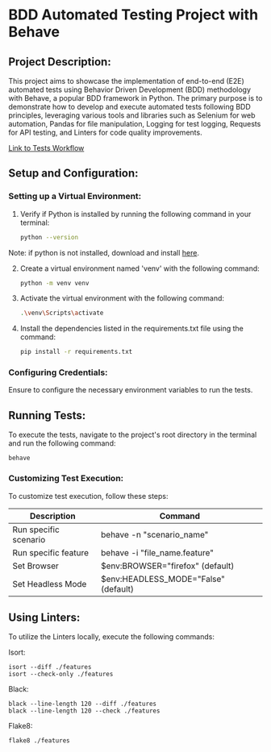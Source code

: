 # BDD Automated Testing Project with Behave

## Project Description:

This project aims to showcase the implementation of end-to-end (E2E) automated tests using Behavior Driven Development (BDD) methodology with Behave, a popular BDD framework in Python. The primary purpose is to demonstrate how to develop and execute automated tests following BDD principles, leveraging various tools and libraries such as Selenium for web automation, Pandas for file manipulation, Logging for test logging, Requests for API testing, and Linters for code quality improvements.

[Link to Tests Workflow](https://github.com/LucasJoseArantes/Behave_Project/actions/workflows/e2e_daily_tests.yml)

## Setup and Configuration:

### Setting up a Virtual Environment:

1. Verify if Python is installed by running the following command in your terminal:
    ```bash
    python --version

Note: if python is not installed, download and install [here](https://www.python.org/downloads/).

2. Create a virtual environment named 'venv' with the following command:
    ```bash
    python -m venv venv


4. Activate the virtual environment with the following command:
    ```bash
    .\venv\Scripts\activate

5. Install the dependencies listed in the requirements.txt file using the command:
    ```bash
    pip install -r requirements.txt

### Configuring Credentials:
Ensure to configure the necessary environment variables to run the tests.

## Running Tests:
To execute the tests, navigate to the project's root directory in the terminal and run the following command:

    behave

### Customizing Test Execution:
To customize test execution, follow these steps:

| Description          | Command                                   |
|----------------------|-------------------------------------------|
| Run specific scenario| behave -n "scenario_name"                |
| Run specific feature | behave -i "file_name.feature"            |
| Set Browser          | $env:BROWSER="firefox" (default)         |
| Set Headless Mode    | $env:HEADLESS_MODE="False" (default)     |


## Using Linters:
To utilize the Linters locally, execute the following commands:

Isort:

    isort --diff ./features
    isort --check-only ./features

Black:    

    black --line-length 120 --diff ./features
    black --line-length 120 --check ./features
    
Flake8:

    flake8 ./features
